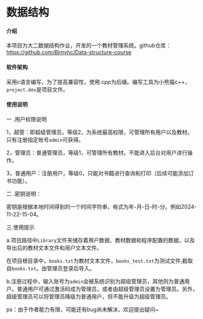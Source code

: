 # 数据结构

#### 介绍
本项目为大二数据结构作业，开发的一个教材管理系统。github仓库：https://github.com/Bjmyhc/Data-structure-course

#### 软件架构
采用c语言编写，为了提高兼容性，使用.cpp为后缀。编写工具为小熊猫c++，`project.dev`是项目文件。


#### 使用说明

一 .用户权限说明

1，超管：即超级管理员，等级2，为系统最高权限，可管理所有用户以及教材。只有注册指定账号`admin`可获得。

2，管理员：普通管理员，等级1，可管理所有教材。不能进入后台对用户进行操作。

3，普通用户：注册用户，等级0，只能对书籍进行查询和打印（后续可能添加订书功能）。

二 .密钥说明：

密钥是根据本地时间得到的一个时间字符串，格式为年-月-日-时-分。例如2024-11-22-15-04。

三.使用提示

a.项目路径中`Library`文件夹储存着用户数据、教材数据和程序配置的数据，以及导出后的教材文本文件和用户文本文件。

在项目根目录中，`books.txt`为教材文本文件，`books_test.txt`为测试文件,截取自`books.txt`。由管理员登录后导入。

b.注册过程中，输入账号为`admin`会被系统识别为超级管理员，其他则为普通用户。普通用户可通过激活码成为管理员，或者由超级管理员设置为管理员。另外，超级管理员可以将管理员降级为普通用户，但不能升级为超级管理员。



ps：由于作者能力有限，可能还有bug尚未解决，欢迎提出疑问~



